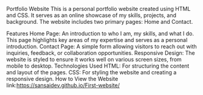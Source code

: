 Portfolio Website
This is a personal portfolio website created using HTML and CSS. It serves as an online showcase of my skills, projects, and background. The website includes two primary pages: Home and Contact.

Features
Home Page: An introduction to who I am, my skills, and what I do. This page highlights key areas of my expertise and serves as a personal introduction.
Contact Page: A simple form allowing visitors to reach out with inquiries, feedback, or collaboration opportunities.
Responsive Design: The website is styled to ensure it works well on various screen sizes, from mobile to desktop.
Technologies Used
HTML: For structuring the content and layout of the pages.
CSS: For styling the website and creating a responsive design.
How to View the Website link:https://sansaidev.github.io/First-website/
